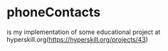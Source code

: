 # phoneContacts
is my implementation of some educational project at hyperskill.org(https://hyperskill.org/projects/43)
